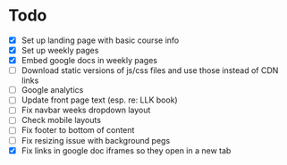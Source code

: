 # Todo

-[x] Set up landing page with basic course info
-[x] Set up weekly pages
-[x] Embed google docs in weekly pages
-[ ] Download static versions of js/css files and use those instead of CDN links
-[ ] Google analytics
-[ ] Update front page text (esp. re: LLK book)
-[ ] Fix navbar weeks dropdown layout
-[ ] Check mobile layouts
-[ ] Fix footer to bottom of content
-[ ] Fix resizing issue with background pegs
-[x] Fix links in google doc iframes so they open in a new tab